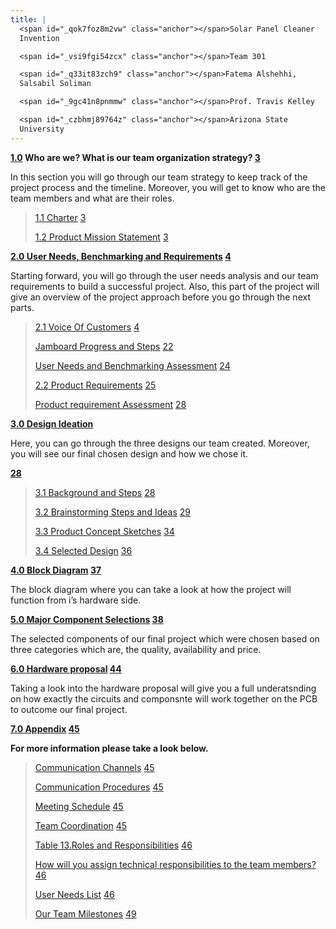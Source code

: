 ```yaml
---
title: |
  <span id="_qok7foz8m2vw" class="anchor"></span>Solar Panel Cleaner
  Invention

  <span id="_vsi9fgi54zcx" class="anchor"></span>Team 301

  <span id="_q33it83zch9" class="anchor"></span>Fatema Alshehhi,
  Salsabil Soliman

  <span id="_9gc41n8pnmmw" class="anchor"></span>Prof. Travis Kelley

  <span id="_czbhmj89764z" class="anchor"></span>Arizona State
  University
---
```


**[1.0](https://docs.google.com/document/d/1BukRWE4j8Xf8-uv_uhyYQ5BT0LerRA6HTaDD8p2GfY0/edit#heading=h.l1ayc5yrggw6)
Who are we? What is our team organization strategy?
[3](https://docs.google.com/document/d/1BukRWE4j8Xf8-uv_uhyYQ5BT0LerRA6HTaDD8p2GfY0/edit#heading=h.l1ayc5yrggw6)**

In this section you will go through our team strategy to keep track of
the project process and the timeline. Moreover, you will get to know who
are the team members and what are their roles.

> [1.1
> Charter](https://docs.google.com/document/d/1BukRWE4j8Xf8-uv_uhyYQ5BT0LerRA6HTaDD8p2GfY0/edit#heading=h.jnclpmx4ogq5)
> [3](https://docs.google.com/document/d/1BukRWE4j8Xf8-uv_uhyYQ5BT0LerRA6HTaDD8p2GfY0/edit#heading=h.jnclpmx4ogq5)
>
> [1.2 Product Mission
> Statement](https://docs.google.com/document/d/1BukRWE4j8Xf8-uv_uhyYQ5BT0LerRA6HTaDD8p2GfY0/edit#heading=h.rfqaf9htfymt)
> [3](https://docs.google.com/document/d/1BukRWE4j8Xf8-uv_uhyYQ5BT0LerRA6HTaDD8p2GfY0/edit#heading=h.rfqaf9htfymt)

**[2.0 User Needs, Benchmarking and
Requirements](https://docs.google.com/document/d/1BukRWE4j8Xf8-uv_uhyYQ5BT0LerRA6HTaDD8p2GfY0/edit#heading=h.ha6jsns0qssw)
[4](https://docs.google.com/document/d/1BukRWE4j8Xf8-uv_uhyYQ5BT0LerRA6HTaDD8p2GfY0/edit#heading=h.ha6jsns0qssw)**

Starting forward, you will go through the user needs analysis and our
team requirements to build a successful project. Also, this part of the
project will give an overview of the project approach before you go
through the next parts.

> [2.1 Voice Of
> Customers](https://docs.google.com/document/d/1BukRWE4j8Xf8-uv_uhyYQ5BT0LerRA6HTaDD8p2GfY0/edit#heading=h.azw69dqb618e)
> [4](https://docs.google.com/document/d/1BukRWE4j8Xf8-uv_uhyYQ5BT0LerRA6HTaDD8p2GfY0/edit#heading=h.azw69dqb618e)
>
> [Jamboard Progress and
> Steps](https://docs.google.com/document/d/1BukRWE4j8Xf8-uv_uhyYQ5BT0LerRA6HTaDD8p2GfY0/edit#heading=h.4bbin5xkbs3j)
> [22](https://docs.google.com/document/d/1BukRWE4j8Xf8-uv_uhyYQ5BT0LerRA6HTaDD8p2GfY0/edit#heading=h.4bbin5xkbs3j)
>
> [User Needs and Benchmarking
> Assessment](https://docs.google.com/document/d/1BukRWE4j8Xf8-uv_uhyYQ5BT0LerRA6HTaDD8p2GfY0/edit#heading=h.ktys7fg832ua)
> [24](https://docs.google.com/document/d/1BukRWE4j8Xf8-uv_uhyYQ5BT0LerRA6HTaDD8p2GfY0/edit#heading=h.ktys7fg832ua)
>
> [2.2 Product
> Requirements](https://docs.google.com/document/d/1BukRWE4j8Xf8-uv_uhyYQ5BT0LerRA6HTaDD8p2GfY0/edit#heading=h.ga8ffcb23dqn)
> [25](https://docs.google.com/document/d/1BukRWE4j8Xf8-uv_uhyYQ5BT0LerRA6HTaDD8p2GfY0/edit#heading=h.ga8ffcb23dqn)
>
> [Product requirement
> Assessment](https://docs.google.com/document/d/1BukRWE4j8Xf8-uv_uhyYQ5BT0LerRA6HTaDD8p2GfY0/edit#heading=h.r0he3iaz790y)
> [28](https://docs.google.com/document/d/1BukRWE4j8Xf8-uv_uhyYQ5BT0LerRA6HTaDD8p2GfY0/edit#heading=h.r0he3iaz790y)

[**3.0 Design
Ideation**](https://docs.google.com/document/d/1BukRWE4j8Xf8-uv_uhyYQ5BT0LerRA6HTaDD8p2GfY0/edit#heading=h.pfi4w0cbil4o)

Here, you can go through the three designs our team created. Moreover,
you will see our final chosen design and how we chose it.

[**28**](https://docs.google.com/document/d/1BukRWE4j8Xf8-uv_uhyYQ5BT0LerRA6HTaDD8p2GfY0/edit#heading=h.pfi4w0cbil4o)

> [3.1 Background and
> Steps](https://docs.google.com/document/d/1BukRWE4j8Xf8-uv_uhyYQ5BT0LerRA6HTaDD8p2GfY0/edit#heading=h.lvpkbu43adir)
> [28](https://docs.google.com/document/d/1BukRWE4j8Xf8-uv_uhyYQ5BT0LerRA6HTaDD8p2GfY0/edit#heading=h.lvpkbu43adir)
>
> [3.2 Brainstorming Steps and
> Ideas](https://docs.google.com/document/d/1BukRWE4j8Xf8-uv_uhyYQ5BT0LerRA6HTaDD8p2GfY0/edit#heading=h.r1zsfe5xewyi)
> [29](https://docs.google.com/document/d/1BukRWE4j8Xf8-uv_uhyYQ5BT0LerRA6HTaDD8p2GfY0/edit#heading=h.r1zsfe5xewyi)
>
> [3.3 Product Concept
> Sketches](https://docs.google.com/document/d/1BukRWE4j8Xf8-uv_uhyYQ5BT0LerRA6HTaDD8p2GfY0/edit#heading=h.q5xjnsxrrxhx)
> [34](https://docs.google.com/document/d/1BukRWE4j8Xf8-uv_uhyYQ5BT0LerRA6HTaDD8p2GfY0/edit#heading=h.q5xjnsxrrxhx)
>
> [3.4 Selected
> Design](https://docs.google.com/document/d/1BukRWE4j8Xf8-uv_uhyYQ5BT0LerRA6HTaDD8p2GfY0/edit#heading=h.yo7dulg23krz)
> [36](https://docs.google.com/document/d/1BukRWE4j8Xf8-uv_uhyYQ5BT0LerRA6HTaDD8p2GfY0/edit#heading=h.yo7dulg23krz)

**[4.0 Block
Diagram](https://docs.google.com/document/d/1BukRWE4j8Xf8-uv_uhyYQ5BT0LerRA6HTaDD8p2GfY0/edit#heading=h.lclorzkpj9ci)
[37](https://docs.google.com/document/d/1BukRWE4j8Xf8-uv_uhyYQ5BT0LerRA6HTaDD8p2GfY0/edit#heading=h.lclorzkpj9ci)**

The block diagram where you can take a look at how the project will
function from i’s hardware side.

**[5.0 Major Component
Selections](https://docs.google.com/document/d/1BukRWE4j8Xf8-uv_uhyYQ5BT0LerRA6HTaDD8p2GfY0/edit#heading=h.4jxn8nddzj7w)
[38](https://docs.google.com/document/d/1BukRWE4j8Xf8-uv_uhyYQ5BT0LerRA6HTaDD8p2GfY0/edit#heading=h.4jxn8nddzj7w)**

The selected components of our final project which were chosen based on
three categories which are, the quality, availability and price.

**[6.0 Hardware
proposal](https://docs.google.com/document/d/1BukRWE4j8Xf8-uv_uhyYQ5BT0LerRA6HTaDD8p2GfY0/edit#heading=h.wku4js80qhw2)
[44](https://docs.google.com/document/d/1BukRWE4j8Xf8-uv_uhyYQ5BT0LerRA6HTaDD8p2GfY0/edit#heading=h.wku4js80qhw2)**

Taking a look into the hardware proposal will give you a full
underatsnding on how exactly the circuits and componsnte will work
together on the PCB to outcome our final project.

**[7.0
Appendix](https://docs.google.com/document/d/1BukRWE4j8Xf8-uv_uhyYQ5BT0LerRA6HTaDD8p2GfY0/edit#heading=h.j2nsrx45ikp7)
[45](https://docs.google.com/document/d/1BukRWE4j8Xf8-uv_uhyYQ5BT0LerRA6HTaDD8p2GfY0/edit#heading=h.j2nsrx45ikp7)**

**For more information please take a look below.**

> [Communication
> Channels](https://docs.google.com/document/d/1BukRWE4j8Xf8-uv_uhyYQ5BT0LerRA6HTaDD8p2GfY0/edit#heading=h.rzjzr1dwblys)
> [45](https://docs.google.com/document/d/1BukRWE4j8Xf8-uv_uhyYQ5BT0LerRA6HTaDD8p2GfY0/edit#heading=h.rzjzr1dwblys)
>
> [Communication
> Procedures](https://docs.google.com/document/d/1BukRWE4j8Xf8-uv_uhyYQ5BT0LerRA6HTaDD8p2GfY0/edit#heading=h.392bcc16zg07)
> [45](https://docs.google.com/document/d/1BukRWE4j8Xf8-uv_uhyYQ5BT0LerRA6HTaDD8p2GfY0/edit#heading=h.392bcc16zg07)
>
> [Meeting
> Schedule](https://docs.google.com/document/d/1BukRWE4j8Xf8-uv_uhyYQ5BT0LerRA6HTaDD8p2GfY0/edit#heading=h.fzvt5r6ce39v)
> [45](https://docs.google.com/document/d/1BukRWE4j8Xf8-uv_uhyYQ5BT0LerRA6HTaDD8p2GfY0/edit#heading=h.fzvt5r6ce39v)
>
> [Team
> Coordination](https://docs.google.com/document/d/1BukRWE4j8Xf8-uv_uhyYQ5BT0LerRA6HTaDD8p2GfY0/edit#heading=h.86010ta2xwuz)
> [45](https://docs.google.com/document/d/1BukRWE4j8Xf8-uv_uhyYQ5BT0LerRA6HTaDD8p2GfY0/edit#heading=h.86010ta2xwuz)
>
> [Table 13.Roles and
> Responsibilities](https://docs.google.com/document/d/1BukRWE4j8Xf8-uv_uhyYQ5BT0LerRA6HTaDD8p2GfY0/edit#heading=h.13pxlp5gqwc3)
> [46](https://docs.google.com/document/d/1BukRWE4j8Xf8-uv_uhyYQ5BT0LerRA6HTaDD8p2GfY0/edit#heading=h.13pxlp5gqwc3)
>
> [How will you assign technical responsibilities to the team
> members?](https://docs.google.com/document/d/1BukRWE4j8Xf8-uv_uhyYQ5BT0LerRA6HTaDD8p2GfY0/edit#heading=h.fhzogy5zi7g5)
> [46](https://docs.google.com/document/d/1BukRWE4j8Xf8-uv_uhyYQ5BT0LerRA6HTaDD8p2GfY0/edit#heading=h.fhzogy5zi7g5)
>
> [User Needs
> List](https://docs.google.com/document/d/1BukRWE4j8Xf8-uv_uhyYQ5BT0LerRA6HTaDD8p2GfY0/edit#heading=h.m15ips8hrw0)
> [46](https://docs.google.com/document/d/1BukRWE4j8Xf8-uv_uhyYQ5BT0LerRA6HTaDD8p2GfY0/edit#heading=h.m15ips8hrw0)
>
> [Our Team
> Milestones](https://docs.google.com/document/d/1BukRWE4j8Xf8-uv_uhyYQ5BT0LerRA6HTaDD8p2GfY0/edit#heading=h.mq57kkx3w7a8)
> [49](https://docs.google.com/document/d/1BukRWE4j8Xf8-uv_uhyYQ5BT0LerRA6HTaDD8p2GfY0/edit#heading=h.mq57kkx3w7a8)

